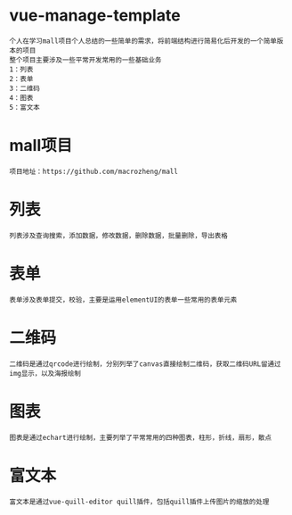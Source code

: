 # vue-manage-template
	个人在学习mall项目个人总结的一些简单的需求，将前端结构进行简易化后开发的一个简单版本的项目
	整个项目主要涉及一些平常开发常用的一些基础业务
	1：列表
	2：表单
	3：二维码
	4：图表
	5：富文本
		
# mall项目
	项目地址：https://github.com/macrozheng/mall
	
# 列表
	列表涉及查询搜索，添加数据，修改数据，删除数据，批量删除，导出表格
	
# 表单
	表单涉及表单提交，校验，主要是运用elementUI的表单一些常用的表单元素
	
# 二维码
	二维码是通过qrcode进行绘制，分别列举了canvas直接绘制二维码，获取二维码URL留通过img显示，以及海报绘制
	
# 图表
	图表是通过echart进行绘制，主要列举了平常常用的四种图表，柱形，折线，扇形，散点
	
# 富文本
	富文本是通过vue-quill-editor quill插件，包括quill插件上传图片的缩放的处理
